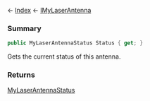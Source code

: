 ← [Index](Api-Index) ← [IMyLaserAntenna](Sandbox.ModAPI.Ingame.IMyLaserAntenna)

### Summary

```csharp
public MyLaserAntennaStatus Status { get; }
```

Gets the current status of this antenna.

### Returns

[MyLaserAntennaStatus](Sandbox.ModAPI.Ingame.MyLaserAntennaStatus)

